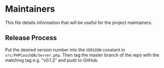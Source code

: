 # Maintainers

This file details information that will be useful for the project maintainers.

## Release Process

Put the desired version number into the `VERSION` constant in `src/PHPCouchDB/Server.php`.  Then tag the master branch of the repo with the matching tag e.g. "v0.1.2" and push to GitHub.
